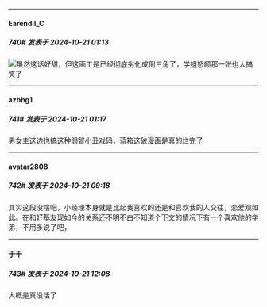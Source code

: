﻿
*****

####  Earendil_C  
##### 740#       发表于 2024-10-21 01:13

<img src="https://static.saraba1st.com/image/smiley/face2017/067.png" referrerpolicy="no-referrer">虽然这话好甜，但这画工是已经彻底劣化成倒三角了，学姐怒颜那一张也太搞笑了

*****

####  azbhg1  
##### 741#       发表于 2024-10-21 01:17

男女主这边也搞这种弱智小丑戏码，蓝箱这破漫画是真的烂完了


*****

####  avatar2808  
##### 742#       发表于 2024-10-21 09:18

其实这段没啥吧，小经理本身就是比起我喜欢的还是和喜欢我的人交往，恋爱观如此。在和好基友现如今的关系还不明不白不知道个下文的情况下有一个喜欢他的学弟，不用多说了吧，


*****

####  于干  
##### 743#       发表于 2024-10-21 12:08

大概是真没活了

